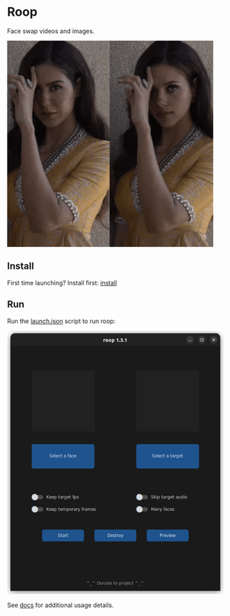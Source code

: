 # Roop 

Face swap videos and images.

![icon.png](icon.png)


## Install

First time launching? Install first: [install](install.json)


## Run

Run the [launch.json](launch.json) script to run roop: 

![screenshot.png](screenshot.png)

See [docs](https://github.com/s0md3v/roop) for additional usage details.
